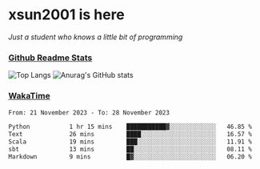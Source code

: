 # xsun2001 is here

*Just a student who knows a little bit of programming*

### [Github Readme Stats](https://github.com/anuraghazra/github-readme-stats)

![Top Langs](https://github-readme-stats.vercel.app/api/top-langs/?username=xsun2001&layout=compact&theme=radical) ![Anurag's GitHub stats](https://github-readme-stats.vercel.app/api?username=xsun2001&show_icons=true&theme=radical)

### [WakaTime](https://wakatime.com)

<!--START_SECTION:waka-->

```txt
From: 21 November 2023 - To: 28 November 2023

Python           1 hr 15 mins    ███████████▓░░░░░░░░░░░░░   46.85 %
Text             26 mins         ████░░░░░░░░░░░░░░░░░░░░░   16.57 %
Scala            19 mins         ███░░░░░░░░░░░░░░░░░░░░░░   11.91 %
sbt              13 mins         ██░░░░░░░░░░░░░░░░░░░░░░░   08.11 %
Markdown         9 mins          █▓░░░░░░░░░░░░░░░░░░░░░░░   06.20 %
```

<!--END_SECTION:waka-->
